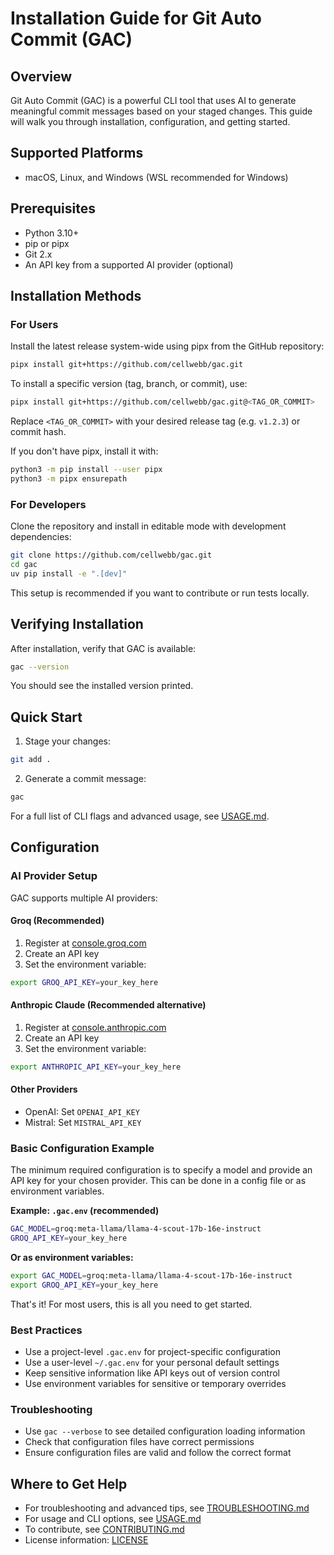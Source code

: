 # Installation Guide for Git Auto Commit (GAC)

## Overview

Git Auto Commit (GAC) is a powerful CLI tool that uses AI to generate meaningful commit messages based on your staged
changes. This guide will walk you through installation, configuration, and getting started.

## Supported Platforms

- macOS, Linux, and Windows (WSL recommended for Windows)

## Prerequisites

- Python 3.10+
- pip or pipx
- Git 2.x
- An API key from a supported AI provider (optional)

## Installation Methods

### For Users

Install the latest release system-wide using pipx from the GitHub repository:

```sh
pipx install git+https://github.com/cellwebb/gac.git
```

To install a specific version (tag, branch, or commit), use:

```sh
pipx install git+https://github.com/cellwebb/gac.git@<TAG_OR_COMMIT>
```

Replace `<TAG_OR_COMMIT>` with your desired release tag (e.g. `v1.2.3`) or commit hash.

If you don't have pipx, install it with:

```sh
python3 -m pip install --user pipx
python3 -m pipx ensurepath
```

### For Developers

Clone the repository and install in editable mode with development dependencies:

```sh
git clone https://github.com/cellwebb/gac.git
cd gac
uv pip install -e ".[dev]"
```

This setup is recommended if you want to contribute or run tests locally.

## Verifying Installation

After installation, verify that GAC is available:

```sh
gac --version
```

You should see the installed version printed.

## Quick Start

1. Stage your changes:

```sh
git add .
```

2. Generate a commit message:

```sh
gac
```

For a full list of CLI flags and advanced usage, see [USAGE.md](USAGE.md).

## Configuration

### AI Provider Setup

GAC supports multiple AI providers:

#### Groq (Recommended)

1. Register at [console.groq.com](https://console.groq.com/)
2. Create an API key
3. Set the environment variable:

```bash
export GROQ_API_KEY=your_key_here
```

#### Anthropic Claude (Recommended alternative)

1. Register at [console.anthropic.com](https://console.anthropic.com/)
2. Create an API key
3. Set the environment variable:

```bash
export ANTHROPIC_API_KEY=your_key_here
```

#### Other Providers

- OpenAI: Set `OPENAI_API_KEY`
- Mistral: Set `MISTRAL_API_KEY`

### Basic Configuration Example

The minimum required configuration is to specify a model and provide an API key for your chosen provider. This can be
done in a config file or as environment variables.

**Example: `.gac.env` (recommended)**

```sh
GAC_MODEL=groq:meta-llama/llama-4-scout-17b-16e-instruct
GROQ_API_KEY=your_key_here
```

**Or as environment variables:**

```sh
export GAC_MODEL=groq:meta-llama/llama-4-scout-17b-16e-instruct
export GROQ_API_KEY=your_key_here
```

That's it! For most users, this is all you need to get started.

### Best Practices

- Use a project-level `.gac.env` for project-specific configuration
- Use a user-level `~/.gac.env` for your personal default settings
- Keep sensitive information like API keys out of version control
- Use environment variables for sensitive or temporary overrides

### Troubleshooting

- Use `gac --verbose` to see detailed configuration loading information
- Check that configuration files have correct permissions
- Ensure configuration files are valid and follow the correct format

## Where to Get Help

- For troubleshooting and advanced tips, see [TROUBLESHOOTING.md](TROUBLESHOOTING.md)
- For usage and CLI options, see [USAGE.md](USAGE.md)
- To contribute, see [CONTRIBUTING.md](CONTRIBUTING.md)
- License information: [LICENSE](LICENSE)
